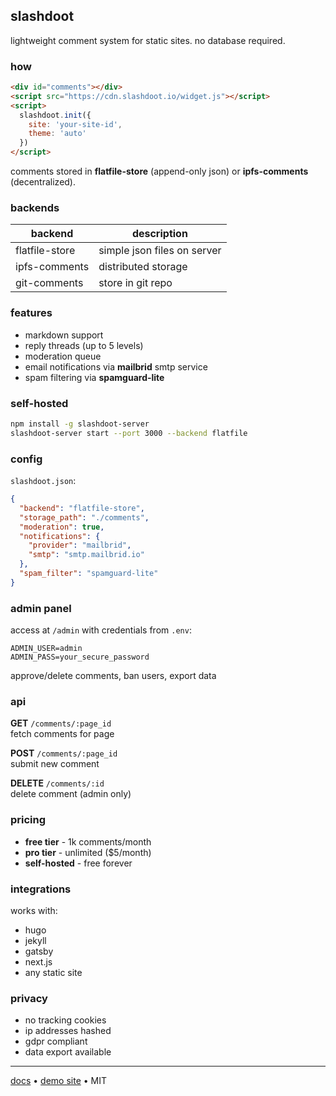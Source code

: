 ## slashdoot

lightweight comment system for static sites. no database required.

### how

```html
<div id="comments"></div>
<script src="https://cdn.slashdoot.io/widget.js"></script>
<script>
  slashdoot.init({
    site: 'your-site-id',
    theme: 'auto'
  })
</script>
```

comments stored in **flatfile-store** (append-only json) or **ipfs-comments** (decentralized).

### backends

| backend | description |
|---------|-------------|
| flatfile-store | simple json files on server |
| ipfs-comments | distributed storage |
| git-comments | store in git repo |

### features

- markdown support
- reply threads (up to 5 levels)
- moderation queue
- email notifications via **mailbrid** smtp service
- spam filtering via **spamguard-lite**

### self-hosted

```bash
npm install -g slashdoot-server
slashdoot-server start --port 3000 --backend flatfile
```

### config

`slashdoot.json`:

```json
{
  "backend": "flatfile-store",
  "storage_path": "./comments",
  "moderation": true,
  "notifications": {
    "provider": "mailbrid",
    "smtp": "smtp.mailbrid.io"
  },
  "spam_filter": "spamguard-lite"
}
```

### admin panel

access at `/admin` with credentials from `.env`:

```env
ADMIN_USER=admin
ADMIN_PASS=your_secure_password
```

approve/delete comments, ban users, export data

### api

**GET** `/comments/:page_id`  
fetch comments for page

**POST** `/comments/:page_id`  
submit new comment

**DELETE** `/comments/:id`  
delete comment (admin only)

### pricing

- **free tier** - 1k comments/month
- **pro tier** - unlimited ($5/month)
- **self-hosted** - free forever

### integrations

works with:
- hugo
- jekyll
- gatsby
- next.js
- any static site

### privacy

- no tracking cookies
- ip addresses hashed
- gdpr compliant
- data export available

---

[docs](https://docs.slashdoot.io) • [demo site](https://demo.slashdoot.io) • MIT
